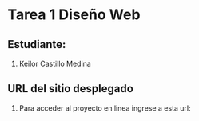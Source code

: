 # Tarea 1 Diseño Web

## Estudiante:
1. Keilor Castillo Medina

## URL del sitio desplegado
1. Para acceder al proyecto en linea ingrese a esta url: 

